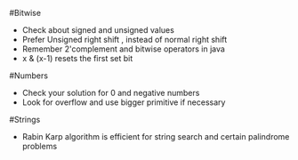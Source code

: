 #Bitwise

- Check about signed and unsigned values
- Prefer Unsigned right shift , instead of normal right shift
- Remember 2'complement and bitwise operators in java
- x & (x-1) resets the first set bit


#Numbers

- Check your solution for 0 and negative numbers
- Look for overflow and use bigger primitive if necessary

#Strings

- Rabin Karp algorithm is efficient for string search and certain palindrome problems

 
    
 




